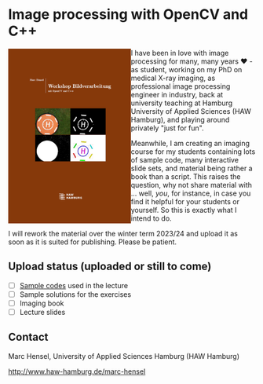 # Image processing with OpenCV and C++
<img src="./assets/Cover.png" width="250" align=left>

I have been in love with image processing for many, many years :heart: - as student, working on my PhD on medical X-ray imaging, as professional image processing engineer in industry, back at university teaching at Hamburg University of Applied Sciences (HAW Hamburg), and playing around privately "just for fun".<p>

Meanwhile, I am creating an imaging course for my students containing lots of sample code, many interactive slide sets, and material being rather a book than a script. This raises the question, why not share material with ... well, _you_, for instance, in case you find it helpful for your students or yourself. So this is exactly what I intend to do.<p>

I will rework the material over the winter term 2023/24 and upload it as soon as it is suited for publishing. Please be patient.
<br clear=all>

## Upload status (uploaded or still to come)
- [ ] [Sample codes](src/lecture) used in the lecture
- [ ] Sample solutions for the exercises
- [ ] Imaging book
- [ ] Lecture slides

## Contact
Marc Hensel, University of Applied Sciences Hamburg (HAW Hamburg)

http://www.haw-hamburg.de/marc-hensel
